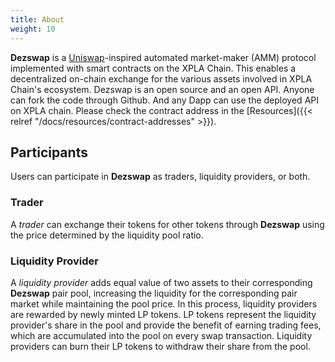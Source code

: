 ```yaml
---
title: About
weight: 10
---
```


**Dezswap** is a [Uniswap](https://uniswap.org/)-inspired automated market-maker (AMM) protocol implemented with smart contracts on the XPLA Chain. This enables a decentralized on-chain exchange for the various assets involved in XPLA Chain's ecosystem. Dezswap is an open source and an open API. Anyone can fork the code through Github. And any Dapp can use the deployed API on XPLA chain. Please check the contract address in the [Resources]({{< relref "/docs/resources/contract-addresses" >}}).

## Participants

Users can participate in **Dezswap** as traders, liquidity providers, or both.

### Trader

A *trader* can exchange their tokens for other tokens through **Dezswap** using the price determined by the liquidity pool ratio.

### Liquidity Provider

A *liquidity provider* adds equal value of two assets to their corresponding **Dezswap** pair pool, increasing the liquidity for the corresponding pair market while maintaining the pool price. In this process, liquidity providers are rewarded by newly minted LP tokens. LP tokens represent the liquidity provider's share in the pool and provide the benefit of earning trading fees, which are accumulated into the pool on every swap transaction. Liquidity providers can burn their LP tokens to withdraw their share from the pool.
